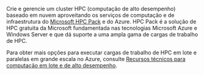 Crie e gerencie um cluster HPC (computação de alto desempenho) baseado em nuvem aproveitando os serviços de computação e de infraestrutura do [Microsoft HPC Pack](https://technet.microsoft.com/library/jj899572.aspx) e do Azure. HPC Pack é a solução de HPC gratuita da Microsoft fundamentada nas tecnologias Microsoft Azure e Windows Server e que dá suporte a uma ampla gama de cargas de trabalho de HPC.

Para obter mais opções para executar cargas de trabalho de HPC em lote e paralelas em grande escala no Azure, consulte [Recursos técnicos para computação em lote e de alto desempenho](../articles/batch/big-compute-resources.md).


